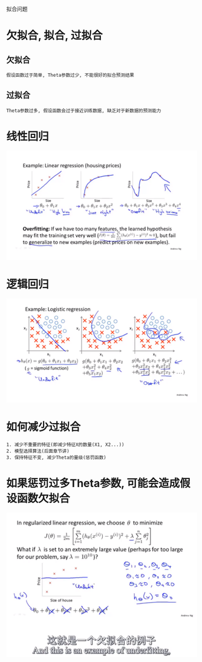 拟合问题

# 欠拟合, 拟合, 过拟合

## 欠拟合
    假设函数过于简单, Theta参数过少, 不能很好的拟合预测结果
    
## 过拟合
    Theta参数过多, 假设函数会过于接近训练数据, 缺乏对于新数据的预测能力

# 线性回归
![7-1-1](./img/7-1-1.PNG)


# 逻辑回归
![7-1-2](./img/7-1-2.PNG)


# 如何减少过拟合
    
    1. 减少不重要的特征(即减少特征X的数量(X1, X2...))
    2. 模型选择算法(后面章节讲)
    3. 保持特征不变, 减少Theta的量级(惩罚函数)
    
    
# 如果惩罚过多Theta参数, 可能会造成假设函数欠拟合

![7-2-1](./img/7-2-1.PNG)